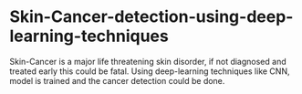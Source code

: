 # Skin-Cancer-detection-using-deep-learning-techniques
Skin-Cancer is a major life threatening skin disorder, if not diagnosed and treated early this could be fatal. Using deep-learning techniques like CNN, model is trained and the cancer detection could be done.
